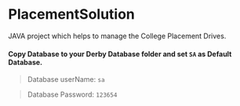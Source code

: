 # PlacementSolution
JAVA project which helps to manage the College Placement Drives.

#### Copy Database to your Derby Database folder and set `SA` as Default Database.

> Database userName: `sa`

> Database Password: `123654`
